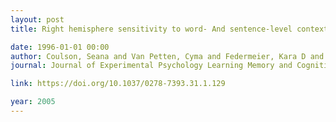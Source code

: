 ```yaml
---
layout: post
title: Right hemisphere sensitivity to word- And sentence-level context - Evidence from event-related brain potentials

date: 1996-01-01 00:00
author: Coulson, Seana and Van Petten, Cyma and Federmeier, Kara D and Kutas, Marta
journal: Journal of Experimental Psychology Learning Memory and Cognition

link: https://doi.org/10.1037/0278-7393.31.1.129

year: 2005
---
```



